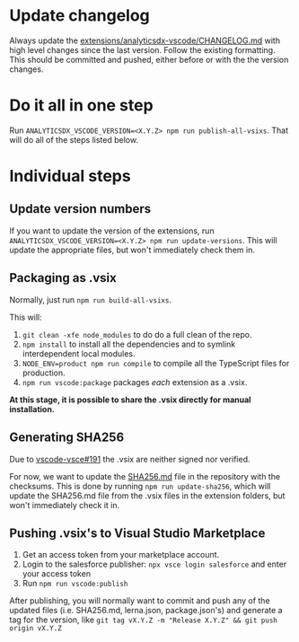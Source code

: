 # Update changelog

Always update the [extensions/analyticsdx-vscode/CHANGELOG.md](../extensions/analyticsdx-vscode/CHANGELOG.md) with high
level changes since the last version. Follow the existing formatting. This should be committed and pushed, either
before or with the the version changes.

# Do it all in one step

Run `ANALYTICSDX_VSCODE_VERSION=<X.Y.Z> npm run publish-all-vsixs`. That will do all of the steps listed below.

# Individual steps

## Update version numbers

If you want to update the version of the extensions, run `ANALYTICSDX_VSCODE_VERSION=<X.Y.Z> npm run update-versions`.
This will update the appropriate files, but won't immediately check them in.

## <a name="build-all-vsixs">Packaging as .vsix</a>

Normally, just run `npm run build-all-vsixs`.

This will:

1. `git clean -xfe node_modules` to do do a full clean of the repo.
2. `npm install` to install all the dependencies and to symlink interdependent local modules.
3. `NODE_ENV=product npm run compile` to compile all the TypeScript files for production.
4. `npm run vscode:package` packages _each_ extension as a .vsix.

**At this stage, it is possible to share the .vsix directly for manual installation.**

## Generating SHA256

Due to [vscode-vsce#191](https://github.com/Microsoft/vscode-vsce/issues/191)
the .vsix are neither signed nor verified.

For now, we want to update the [SHA256.md](../SHA256.md) file in the repository with the checksums. This is done by
running `npm run update-sha256`, which will update the SHA256.md file from the .vsix files in the extension folders, but
won't immediately check it in.

## Pushing .vsix's to Visual Studio Marketplace

1. Get an access token from your marketplace account.
2. Login to the salesforce publisher: `npx vsce login salesforce` and enter your access token
3. Run `npm run vscode:publish`

After publishing, you will normally want to commit and push any of the updated files (i.e. SHA256.md, lerna.json,
package.json's) and generate a tag for the version, like `git tag vX.Y.Z -m "Release X.Y.Z" && git push origin vX.Y.Z`
